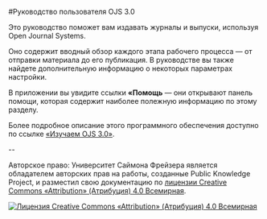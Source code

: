 #Руководство пользователя OJS 3.0

Это руководство поможет вам издавать журналы и выпуски, используя Open Journal Systems.

Оно содержит вводный обзор каждого этапа рабочего процесса — от отправки материала до его публикация. В руководстве вы также найдете дополнительную информацию о некоторых параметрах настройки.

В приложении вы увидите ссылки **«Помощь** — они открывают панель помощи, которая содержит наиболее полежную информацию по этому разделу.

Более подробное описание этого программного обеспечения доступно по ссылке [«Изучаем OJS 3.0»](https://www.gitbook.com/book/pkp/ojs3/details).

--

Авторское право: Университет Саймона Фрейзера является обладателем авторских прав на работы, созданные Public Knowledge Project, и разместил свою документацию по [лицензии Creative Commons «Attribution» (Атрибуция) 4.0 Всемирная](http://creativecommons.org/licenses/by/4.0/).

[![](https://i.creativecommons.org/l/by/4.0/88x31.png "Лицензия Creative Commons «Attribution» (Атрибуция) 4.0 Всемирная")](http://creativecommons.org/licenses/by/4.0/)



